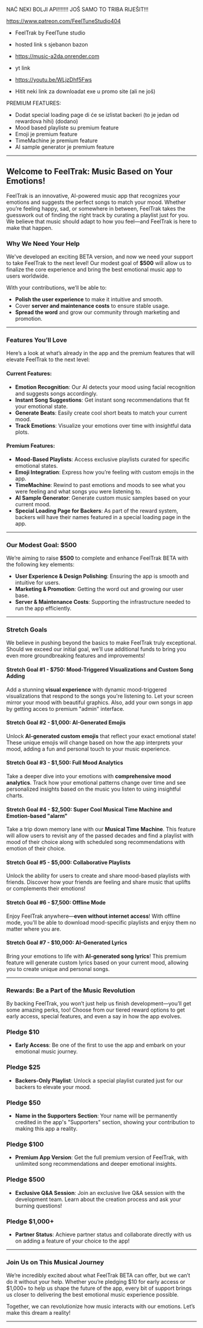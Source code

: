 NAĆ NEKI BOLJI API!!!!!!! JOŠ SAMO TO TRIBA RIJEŠIT!!!

https://www.patreon.com/FeelTuneStudio404

* FeelTrak by FeelTune studio
* hosted link s sjebanon bazon
* https://music-a2da.onrender.com
* yt link
* https://youtu.be/WLjzDhf5Fws

* Hitit neki link za downloadat exe u promo site (ali ne još)

PREMIUM FEATURES: 
* Dodat special loading page di će se izlistat backeri (to je jedan od rewardova hihi) (dodano)
* Mood based playliste su premium feature
* Emoji je premium feature
* TimeMachine je premium feature
* AI sample generator je premium feature




---

## **Welcome to FeelTrak: Music Based on Your Emotions!**

FeelTrak is an innovative, AI-powered music app that recognizes your emotions and suggests the perfect songs to match your mood. Whether you’re feeling happy, sad, or somewhere in between, FeelTrak takes the guesswork out of finding the right track by curating a playlist just for you. We believe that music should adapt to how you feel—and FeelTrak is here to make that happen.

### **Why We Need Your Help**

We've developed an exciting BETA version, and now we need your support to take FeelTrak to the next level! Our modest goal of **$500** will allow us to finalize the core experience and bring the best emotional music app to users worldwide.

With your contributions, we’ll be able to:
- **Polish the user experience** to make it intuitive and smooth.
- Cover **server and maintenance costs** to ensure stable usage.
- **Spread the word** and grow our community through marketing and promotion.

---

### **Features You’ll Love**

Here’s a look at what’s already in the app and the premium features that will elevate FeelTrak to the next level:

#### **Current Features:**
- **Emotion Recognition**: Our AI detects your mood using facial recognition and suggests songs accordingly.
- **Instant Song Suggestions**: Get instant song recommendations that fit your emotional state.
- **Generate Beats**: Easily create cool short beats to match your current mood.
- **Track Emotions**: Visualize your emotions over time with insightful data plots.

#### **Premium Features:**
- **Mood-Based Playlists**: Access exclusive playlists curated for specific emotional states.
- **Emoji Integration**: Express how you’re feeling with custom emojis in the app.
- **TimeMachine**: Rewind to past emotions and moods to see what you were feeling and what songs you were listening to.
- **AI Sample Generator**: Generate custom music samples based on your current mood.
- **Special Loading Page for Backers**: As part of the reward system, backers will have their names featured in a special loading page in the app.

---

### **Our Modest Goal: $500**

We’re aiming to raise **$500** to complete and enhance FeelTrak BETA with the following key elements:
- **User Experience & Design Polishing**: Ensuring the app is smooth and intuitive for users.
- **Marketing & Promotion**: Getting the word out and growing our user base.
- **Server & Maintenance Costs**: Supporting the infrastructure needed to run the app efficiently.

---

### **Stretch Goals**

We believe in pushing beyond the basics to make FeelTrak truly exceptional. Should we exceed our initial goal, we’ll use additional funds to bring you even more groundbreaking features and improvements!

#### **Stretch Goal #1 - $750: Mood-Triggered Visualizations and Custom Song Adding**
Add a stunning **visual experience** with dynamic mood-triggered visualizations that respond to the songs you're listening to. Let your screen mirror your mood with beautiful graphics. Also, add your own songs in app by getting acces to premium "admin" interface.

#### **Stretch Goal #2 - $1,000: AI-Generated Emojis**
Unlock **AI-generated custom emojis** that reflect your exact emotional state! These unique emojis will change based on how the app interprets your mood, adding a fun and personal touch to your music experience.

#### **Stretch Goal #3 - $1,500: Full Mood Analytics**
Take a deeper dive into your emotions with **comprehensive mood analytics**. Track how your emotional patterns change over time and see personalized insights based on the music you listen to using insightful charts.

#### **Stretch Goal #4 - $2,500: Super Cool Musical Time Machine and Emotion-based "alarm"**
Take a trip down memory lane with our **Musical Time Machine**. This feature will allow users to revisit any of the passed decades and find a playlist with mood of their choice along with scheduled song recommendations with emotion of their choice.

#### **Stretch Goal #5 - $5,000: Collaborative Playlists**
Unlock the ability for users to create and share mood-based playlists with friends. Discover how your friends are feeling and share music that uplifts or complements their emotions!

#### **Stretch Goal #6 - $7,500: Offline Mode**
Enjoy FeelTrak anywhere—**even without internet access**! With offline mode, you'll be able to download mood-specific playlists and enjoy them no matter where you are.

#### **Stretch Goal #7 - $10,000: AI-Generated Lyrics**
Bring your emotions to life with **AI-generated song lyrics**! This premium feature will generate custom lyrics based on your current mood, allowing you to create unique and personal songs.

---

### **Rewards: Be a Part of the Music Revolution**

By backing FeelTrak, you won’t just help us finish development—you’ll get some amazing perks, too! Choose from our tiered reward options to get early access, special features, and even a say in how the app evolves.

### **Pledge $10**
- **Early Access**: Be one of the first to use the app and embark on your emotional music journey.

### **Pledge $25**
- **Backers-Only Playlist**: Unlock a special playlist curated just for our backers to elevate your mood.

### **Pledge $50**
- **Name in the Supporters Section**: Your name will be permanently credited in the app's "Supporters" section, showing your contribution to making this app a reality.

### **Pledge $100**
- **Premium App Version**: Get the full premium version of FeelTrak, with unlimited song recommendations and deeper emotional insights.

### **Pledge $500**
- **Exclusive Q&A Session**: Join an exclusive live Q&A session with the development team. Learn about the creation process and ask your burning questions!

### **Pledge $1,000+**
- **Partner Status**: Achieve partner status and collaborate directly with us on adding a feature of your choice to the app!

---

### **Join Us on This Musical Journey**

We’re incredibly excited about what FeelTrak BETA can offer, but we can’t do it without your help. Whether you’re pledging $10 for early access or $1,000+ to help us shape the future of the app, every bit of support brings us closer to delivering the best emotional music experience possible.

Together, we can revolutionize how music interacts with our emotions. Let’s make this dream a reality!

---
